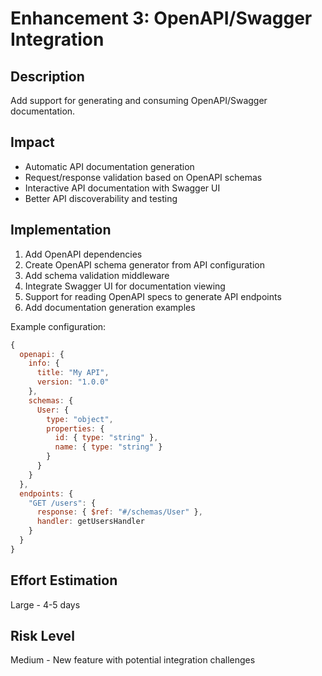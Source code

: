 # Enhancement 3: OpenAPI/Swagger Integration

## Description
Add support for generating and consuming OpenAPI/Swagger documentation.

## Impact
- Automatic API documentation generation
- Request/response validation based on OpenAPI schemas
- Interactive API documentation with Swagger UI
- Better API discoverability and testing

## Implementation
1. Add OpenAPI dependencies
2. Create OpenAPI schema generator from API configuration
3. Add schema validation middleware
4. Integrate Swagger UI for documentation viewing
5. Support for reading OpenAPI specs to generate API endpoints
6. Add documentation generation examples

Example configuration:
```javascript
{
  openapi: {
    info: {
      title: "My API",
      version: "1.0.0"
    },
    schemas: {
      User: {
        type: "object",
        properties: {
          id: { type: "string" },
          name: { type: "string" }
        }
      }
    }
  },
  endpoints: {
    "GET /users": {
      response: { $ref: "#/schemas/User" },
      handler: getUsersHandler
    }
  }
}
```

## Effort Estimation
Large - 4-5 days

## Risk Level
Medium - New feature with potential integration challenges
